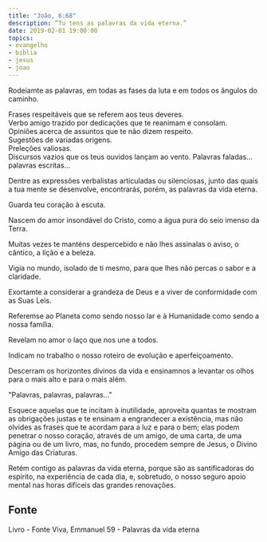 ```yaml
---
title: "João, 6:68"
description: “Tu tens as palavras da vida eterna.”
date: 2019-02-01 19:00:00
topics: 
- evangelho
- biblia
- jesus
- joao
---
```


Rodeiam­te as palavras, em todas as fases da luta e em todos os ângulos do
caminho.

Frases respeitáveis que se referem aos teus deveres.  
Verbo amigo trazido por dedicações que te reanimam e consolam.  
Opiniões acerca de assuntos que te não dizem respeito.  
Sugestões de variadas origens.  
Preleções valiosas.  
Discursos vazios que os teus ouvidos lançam ao vento.
Palavras faladas... palavras escritas...

Dentre as expressões verbalistas articuladas ou silenciosas, junto das quais
a tua mente se desenvolve, encontrarás, porém, as palavras da vida eterna.

Guarda teu coração à escuta.

Nascem do amor insondável do Cristo, como a água pura do seio imenso da
Terra.

Muitas vezes te manténs despercebido e não lhes assinalas o aviso, o
cântico, a lição e a beleza.

Vigia no mundo, isolado de ti mesmo, para que lhes não percas o sabor e a
claridade.

Exortam­te a considerar a grandeza de Deus e a viver de conformidade com
as Suas Leis.

Referem­se ao Planeta como sendo nosso lar e à Humanidade como sendo a
nossa família.

Revelam no amor o laço que nos une a todos.

Indicam no trabalho o nosso roteiro de evolução e aperfeiçoamento.

Descerram os horizontes divinos da vida e ensinam­nos a levantar os olhos
para o mais alto e para o mais além.

"Palavras, palavras, palavras..."

Esquece aquelas que te incitam à inutilidade, aproveita quantas te mostram
as obrigações justas e te ensinam a engrandecer a existência, mas não olvides as
frases que te acordam para a luz e para o bem; elas podem penetrar o nosso coração,
através de um amigo, de uma carta, de uma página ou de um livro, mas, no fundo,
procedem sempre de Jesus, o Divino Amigo das Criaturas.

Retém contigo as palavras da vida eterna, porque são as santificadoras do
espírito, na experiência de cada dia, e, sobretudo, o nosso seguro apoio mental nas
horas difíceis das grandes renovações.


## Fonte
Livro - Fonte Viva, Emmanuel
59 - Palavras da vida eterna
